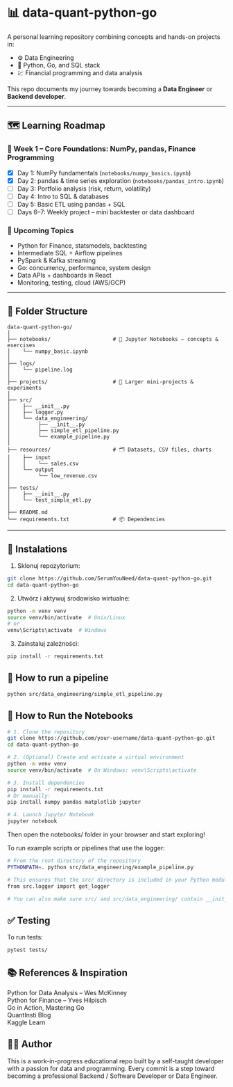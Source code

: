 # 📊 data-quant-python-go

A personal learning repository combining concepts and hands-on projects in:

- ⚙️ Data Engineering
- 🐍 Python, Go, and SQL stack
- 💹 Financial programming and data analysis

This repo documents my journey towards becoming a **Data Engineer** or **Backend developer**.

---

## 🗺️ Learning Roadmap

### 📅 Week 1 – Core Foundations: NumPy, pandas, Finance Programming
- [x] Day 1: NumPy fundamentals (`notebooks/numpy_basics.ipynb`)
- [x] Day 2: pandas & time series exploration (`notebooks/pandas_intro.ipynb`)
- [ ] Day 3: Portfolio analysis (risk, return, volatility)
- [ ] Day 4: Intro to SQL & databases
- [ ] Day 5: Basic ETL using pandas + SQL
- [ ] Days 6–7: Weekly project – mini backtester or data dashboard

### 🔁 Upcoming Topics
- Python for Finance, statsmodels, backtesting
- Intermediate SQL + Airflow pipelines
- PySpark & Kafka streaming
- Go: concurrency, performance, system design
- Data APIs + dashboards in React
- Monitoring, testing, cloud (AWS/GCP)

---

## 📁 Folder Structure
```
data-quant-python-go/    
│    
├── notebooks/                    # 📓 Jupyter Notebooks – concepts & exercises      
│    └── numpy_basic.ipynb    
│  
├── logs/    
│    └── pipeline.log    
│  
├── projects/                     # 🚧 Larger mini-projects & experiments        
│  
├── src/  
│    ├── __init__.py               
│    ├── logger.py                  
│    └── data_engineering/    
│         ├── __init__.py   
│         ├── simple_etl_pipeline.py       
│         └── example_pipeline.py      
│    
├── resources/                    # 🗂️ Datasets, CSV files, charts      
│    ├── input    
│    │    └── sales.csv    
│    └── output      
│         └── low_revenue.csv    
│    
├── tests/    
│    ├── __init__.py      
│    └── test_simple_etl.py    
│    
├── README.md                     
└── requirements.txt              # 📦 Dependencies      
```
---

## 🔧 Instalations

1. Sklonuj repozytorium:    
   
```bash
git clone https://github.com/SerumYouNeed/data-quant-python-go.git
cd data-quant-python-go
```

2. Utwórz i aktywuj środowisko wirtualne:  
   
```bash
python -m venv venv
source venv/bin/activate  # Unix/Linux
# or
venv\Scripts\activate  # Windows
```

3. Zainstaluj zależności:  
   
```bash
pip install -r requirements.txt
```

## 🚀 How to run a pipeline

```bash
python src/data_engineering/simple_etl_pipeline.py
```


## 🚀 How to Run the Notebooks

```Bash
# 1. Clone the repository
git clone https://github.com/your-username/data-quant-python-go.git
cd data-quant-python-go

# 2. (Optional) Create and activate a virtual environment
python -m venv venv
source venv/bin/activate  # On Windows: venv\Scripts\activate

# 3. Install dependencies
pip install -r requirements.txt
# Or manually:
pip install numpy pandas matplotlib jupyter

# 4. Launch Jupyter Notebook
jupyter notebook
```
Then open the notebooks/ folder in your browser and start exploring!

To run example scripts or pipelines that use the logger:

```Bash
# From the root directory of the repository
PYTHONPATH=. python src/data_engineering/example_pipeline.py

# This ensures that the src/ directory is included in your Python module path, allowing correct imports like:
from src.logger import get_logger

# You can also make sure src/ and src/data_engineering/ contain __init__.py files (even empty) to treat them as Python packages.
```

## ✅ Testing

To run tests:
```bash
pytest tests/
```

## 📚 References & Inspiration
Python for Data Analysis – Wes McKinney  
Python for Finance – Yves Hilpisch  
Go in Action, Mastering Go  
QuantInsti Blog  
Kaggle Learn  

## 👨‍💻 Author
This is a work-in-progress educational repo built by a self-taught developer with a passion for data and programming. Every commit is a step toward becoming a professional Backend / Software Developer or Data Engineer.